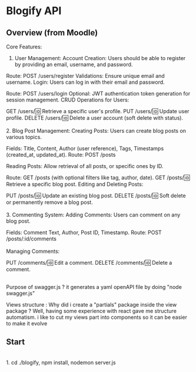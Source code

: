 # Blogify API

## Overview (from Moodle)

Core Features:
1. User Management:
Account Creation: Users should be able to register by providing an email, username, and password.

Route: POST /users/register
Validations: Ensure unique email and username.
Login: Users can log in with their email and password.

Route: POST /users/login
Optional: JWT authentication token generation for session management.
CRUD Operations for Users:

GET /users/:id: Retrieve a specific user's profile.
PUT /users/:id: Update user profile.
DELETE /users/:id: Delete a user account (soft delete with status). <br> <br>
2. Blog Post Management:
Creating Posts: Users can create blog posts on various topics.

Fields: Title, Content, Author (user reference), Tags, Timestamps (created_at, updated_at).
Route: POST /posts

Reading Posts: Allow retrieval of all posts, or specific ones by ID.

Route: GET /posts (with optional filters like tag, author, date).
GET /posts/:id: Retrieve a specific blog post.
Editing and Deleting Posts:

PUT /posts/:id: Update an existing blog post.
DELETE /posts/:id: Soft delete or permanently remove a blog post.  <br> <br>
3. Commenting System:
Adding Comments: Users can comment on any blog post.

Fields: Comment Text, Author, Post ID, Timestamp.
Route: POST /posts/:id/comments
 <br> <br>
Managing Comments:

PUT /comments/:id: Edit a comment.
DELETE /comments/:id: Delete a comment.
<br> <br> 

Purpose of swagger.js ? it generates a yaml openAPI file by doing "node swagger.js"

Views structure : Why did i create a "partials" package inside the view package ? Well, having some experience with react gave me structure automatism. i like to cut my views part into components so it can be easier to make it evolve

## Start
<br>
1. cd ./blogify, npm install, nodemon server.js
